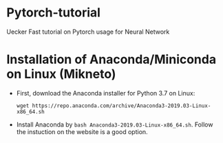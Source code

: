 # Pytorch-tutorial
Uecker Fast tutorial on Pytorch usage for Neural Network
# Installation of Anaconda/Miniconda on Linux (Mikneto)
- First, download the Anaconda installer for Python 3.7 on Linux:

  `wget https://repo.anaconda.com/archive/Anaconda3-2019.03-Linux-x86_64.sh`
- Install Anaconda by `bash Anaconda3-2019.03-Linux-x86_64.sh`. Follow the instuction on the website is a good option.
